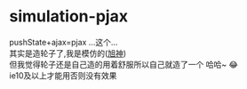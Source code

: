 # simulation-pjax
  pushState+ajax=pjax ...这个...<br/>
  其实是造轮子了,我是模仿的([旭神]( http://www.zhangxinxu.com/wordpress/2013/06/html5-history-api-pushstate-replacestate-ajax/ ))<br/>
  但我觉得轮子还是自己造的用着舒服所以自己就造了一个 哈哈~ &#128514;<br/>
  ie10及以上才能用否则没有效果
